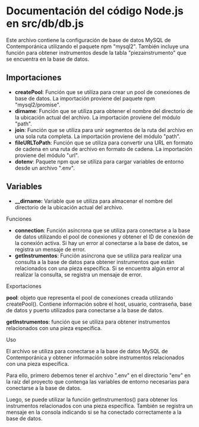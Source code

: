 ﻿# Documentación del código Node.js en src/db/db.js
Este archivo contiene la configuración de base de datos MySQL de Contemporánica utilizando el paquete npm "mysql2". También incluye una función para obtener instrumentos desde la tabla "piezainstrumento" que se encuentra en la base de datos.


## Importaciones
- **createPool**: Función que se utiliza para crear un pool de conexiones de base de datos. La importación proviene del paquete npm "mysql2/promise".
- **dirname**: Función que se utiliza para obtener el nombre del directorio de la ubicación actual del archivo. La importación proviene del módulo "path".
- **join**: Función que se utiliza para unir segmentos de la ruta del archivo en una sola ruta completa. La importación proviene del módulo "path".
- **fileURLToPath**: Función que se utiliza para convertir una URL en formato de cadena en una ruta de archivo en formato de cadena. La importación proviene del módulo "url".
- **dotenv**: Paquete npm que se utiliza para cargar variables de entorno desde un archivo ".env".
## Variables
- **\_\_dirname:** Variable que se utiliza para almacenar el nombre del directorio de la ubicación actual del archivo.

Funciones

- **connection**: Función asíncrona que se utiliza para conectarse a la base de datos utilizando el pool de conexiones y obtener el ID de conexión de la conexión activa. Si hay un error al conectarse a la base de datos, se registra un mensaje de error.
- **getInstrumentos**: Función asíncrona que se utiliza para realizar una consulta a la base de datos para obtener instrumentos que están relacionados con una pieza específica. Si se encuentra algún error al realizar la consulta, se registra un mensaje de error.

Exportaciones

**pool**: objeto que representa el pool de conexiones creada utilizando createPool(). Contiene información sobre el host, usuario, contraseña, base de datos y puerto utilizados para conectarse a la base de datos.

**getInstrumentos**: función que se utiliza para obtener instrumentos relacionados con una pieza específica.

Uso

El archivo se utiliza para conectarse a la base de datos MySQL de Contemporánica y obtener información sobre instrumentos relacionados con una pieza específica. 

Para ello, primero debemos tener el archivo ".env" en el directorio "env" en la raíz del proyecto que contenga las variables de entorno necesarias para conectarse a la base de datos. 

Luego, se puede utilizar la función getInstrumentos() para obtener los instrumentos relacionados con una pieza específica. También se registra un mensaje en la consola indicando si se ha conectado correctamente a la base de datos.
